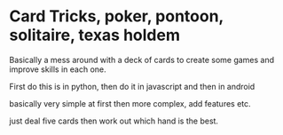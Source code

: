 # Card Tricks, poker, pontoon, solitaire, texas holdem

Basically a mess around with a deck of cards to create some games and improve skills in each one.

First do this is in python, then do it in javascript and then in android

basically very simple at first then more complex, add features etc. 

just deal five cards then work out which hand is the best.
